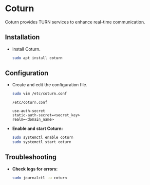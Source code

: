# Coturn

Coturn provides TURN services to enhance real-time communication.

## Installation

- Install Coturn.

    ```sh
    sudo apt install coturn
    ```

## Configuration

- Create and edit the configuration file.

    ```sh
    sudo vim /etc/coturn.conf
    ```

    ```
    /etc/coturn.conf
    
    use-auth-secret
    static-auth-secret=<secret_key>
    realm=<domain_name>
    ```
    
- **Enable and start Coturn:**
    ```sh
    sudo systemctl enable coturn
    sudo systemctl start coturn
    ```

## Troubleshooting

- **Check logs for errors:**
    ```sh
    sudo journalctl -u coturn
    ```
